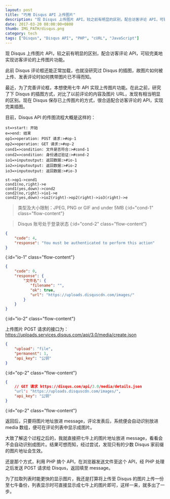 ```yaml
---
layout: post
title: "巧用 Disqus API 上传图片"
description: "现 Disqus 上传图片 API，较之前有明显的区别，配合访客评论 API，可较完美地实现访客评论的上传图片功能。"
date: 2017-03-20 08:00:00+0800
thumb: IMG_PATH/disqus.png
category: tech
tags: ["Disqus", "Disqus API", "PHP", "cURL", "JavaScript"]
---
```


现 Disqus 上传图片 API，较之前有明显的区别，配合访客评论 API，可较完美地实现访客评论的上传图片功能。

此前 Disqus 评论框还能正常加载，也就没研究过 Disqus 的插图，故图片如何被上传、发表评论时如何携带图片已不得而知。

最近，为了完善评论框，本想使用七牛 API 实现上传图片功能。在此之前，研究了下 Disqus 的插图方式，对比了以前评论的内容及图片 URL，发现有相当明显的区别。现在 Disqus 保存已上传图片的方式，很合适配合访客评论的 API，实现完美插图。

目前，Disqus API 的传图流程大概是这样的：

```flow
st=>start: 开始
e=>end: 结束
op1=>operation: POST 请求:>#op-1
op2=>operation: GET 请求:>#op-2
cond1=>condition: 文件是否符合:>#cond-1
cond2=>condition: 身份通过验证:>#cond-2
io1=>inputoutput: 返回数据:>#io-1
io2=>inputoutput: 返回数据:>#io-2
io3=>inputoutput: 返回数据:>#io-3

st->op1->cond1
cond1(no,right)->e
cond1(yes,down)->cond2
cond2(no,right)->io1->e
cond2(yes,down)->io2(right)->op2(right)->io3(right)->e
```

> 类型及大小限制：JPEG, PNG or GIF and under 5MB
{:id="cond-1" class="flow-content"}

> Disqus 账号处于登录状态
{:id="cond-2" class="flow-content"}

```json
{ 
    "code": 4, 
    "response": "You must be authenticated to perform this action"
}
```
{:id="io-1" class="flow-content"}

```json
{ 
    "code": 0, 
    "response": {
        "文件名": {
           "filename": "",
           "ok": true,
           "url": "https://uploads.disquscdn.com/images/"
        }
    }
}
```
{:id="io-2" class="flow-content"}

上传图片 POST 请求的接口为：https://uploads.services.disqus.com/api/3.0/media/create.json

```json
{
    "upload": "file",
    "permanent": 1, 
    "api_key": "公钥"
}
```
{:id="op-2" class="flow-content"}

```json
{
    // GET 请求 https://disqus.com/api/3.0/media/details.json
    "url": "https://uploads.disquscdn.com/images/",
    "api_key": "公钥"
}
```
{:id="op-2" class="flow-content"}

返回后，只要将图片地址放进 message，评论发表后，系统便会自动识别放进 media 数组，便可在评论列表中显示成图片。

大致了解这个过程之后的，我就直接把七牛上的图片地址放进 message，看看会不会自动识别成图片。结果可想而知，经过尝试，发现只有的少数 Disqus 家前缀的图片地址会生效。

还是那个方式，利用 PHP 搞个 API，在浏览器发送文件至这个 API，经 PHP 处理之后发送 POST 请求给 Disqus，返回填至 message。

为了拉取列表时能更快的显示图片，我还是打算将上传至 Disqus 的图片上传一份至七牛备份，列表显示时可直接显示成七牛上的图片即可，这样一来，就多出了一步。


